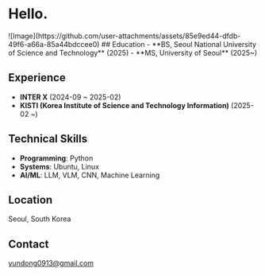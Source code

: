 <h1 align="left">Hello.</h1>
![Image](https://github.com/user-attachments/assets/85e9ed44-dfdb-49f6-a66a-85a44bdccee0)
## Education
- **BS, Seoul National University of Science and Technology** (2025)
- **MS, University of Seoul** (2025~)

## Experience
- **INTER X** (2024-09 ~ 2025-02)
- **KISTI (Korea Institute of Science and Technology Information)** (2025-02 ~)

## Technical Skills
- **Programming**: Python
- **Systems**: Ubuntu, Linux
- **AI/ML**: LLM, VLM, CNN, Machine Learning

## Location
Seoul, South Korea

## Contact
yundong0913@gmail.com
